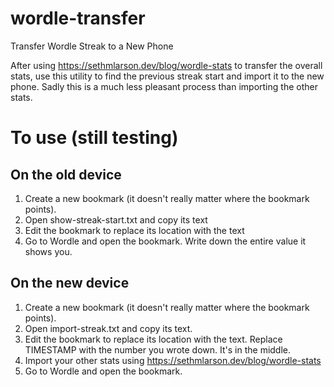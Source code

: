 # wordle-transfer
Transfer Wordle Streak to a New Phone

After using https://sethmlarson.dev/blog/wordle-stats to transfer the overall stats,
use this utility to find the previous streak start and import it to the new phone.
Sadly this is a much less pleasant process than importing the other stats.

# To use (still testing)
## On the old device
1. Create a new bookmark (it doesn't really matter where the bookmark points).
2. Open show-streak-start.txt and copy its text
3. Edit the bookmark to replace its location with the text
4. Go to Wordle and open the bookmark. Write down the entire value it shows you.

## On the new device
1. Create a new bookmark (it doesn't really matter where the bookmark points).
2. Open import-streak.txt and copy its text.
3. Edit the bookmark to replace its location with the text. Replace TIMESTAMP with the number you wrote down. It's in the middle.
4. Import your other stats using https://sethmlarson.dev/blog/wordle-stats
5. Go to Wordle and open the bookmark.